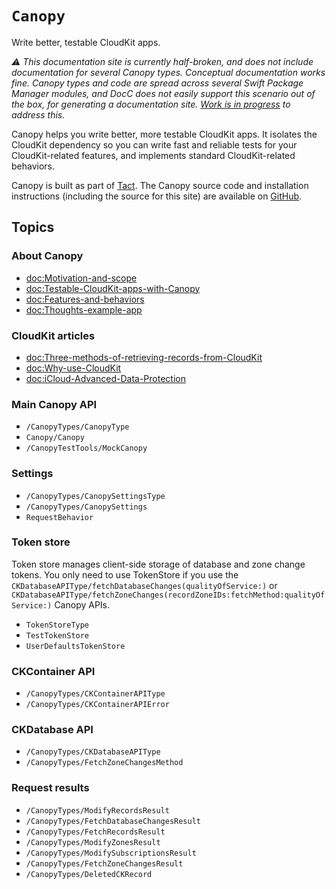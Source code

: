 # ``Canopy``

Write better, testable CloudKit apps.

_⚠️ This documentation site is currently half-broken, and does not include documentation for several Canopy types. Conceptual documentation works fine. Canopy types and code are spread across several Swift Package Manager modules, and DocC does not easily support this scenario out of the box, for generating a documentation site. [Work is in progress](https://forums.swift.org/t/are-there-updates-on-using-swift-docc-with-multiple-targets/73072) to address this._

Canopy helps you write better, more testable CloudKit apps. It isolates the CloudKit dependency so you can write fast and reliable tests for your CloudKit-related features, and implements standard CloudKit-related behaviors.

Canopy is built as part of [Tact](https://justtact.com). The Canopy source code and installation instructions (including the source for this site) are available on [GitHub](https://github.com/Tact/Canopy).

## Topics

### About Canopy

- <doc:Motivation-and-scope>
- <doc:Testable-CloudKit-apps-with-Canopy>
- <doc:Features-and-behaviors>
- <doc:Thoughts-example-app>

### CloudKit articles

- <doc:Three-methods-of-retrieving-records-from-CloudKit>
- <doc:Why-use-CloudKit>
- <doc:iCloud-Advanced-Data-Protection>

### Main Canopy API

- ``/CanopyTypes/CanopyType``
- ``Canopy/Canopy``
- ``/CanopyTestTools/MockCanopy``

### Settings

- ``/CanopyTypes/CanopySettingsType``
- ``/CanopyTypes/CanopySettings``
- ``RequestBehavior``

### Token store

Token store manages client-side storage of database and zone change tokens. You only need to use TokenStore if you use the ``CKDatabaseAPIType/fetchDatabaseChanges(qualityOfService:)`` or ``CKDatabaseAPIType/fetchZoneChanges(recordZoneIDs:fetchMethod:qualityOfService:)`` Canopy APIs.

- ``TokenStoreType``
- ``TestTokenStore``
- ``UserDefaultsTokenStore``

### CKContainer API

- ``/CanopyTypes/CKContainerAPIType``
- ``/CanopyTypes/CKContainerAPIError``

### CKDatabase API

- ``/CanopyTypes/CKDatabaseAPIType``
- ``/CanopyTypes/FetchZoneChangesMethod``

### Request results

- ``/CanopyTypes/ModifyRecordsResult``
- ``/CanopyTypes/FetchDatabaseChangesResult``
- ``/CanopyTypes/FetchRecordsResult``
- ``/CanopyTypes/ModifyZonesResult``
- ``/CanopyTypes/ModifySubscriptionsResult``
- ``/CanopyTypes/FetchZoneChangesResult``
- ``/CanopyTypes/DeletedCKRecord``
